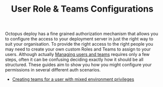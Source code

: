 ﻿---
title: User Role &amp; Teams Configurations
position: 4
---


Octopus deploy has a fine grained authorization mechanism that allows you to configure the access to your deployment server in just the right way to suit your organisation. To provide the right access to the right people you may need to create your own custom Roles and Teams to assign to your users. Although actually [Managing users and teams](/docs/home/administration/managing-users-and-teams.md) requires only a few steps, often it can be confusing deciding exactly how it should be all structured. These guides aim to show you how you might configure your permissions in several different auth scenarios.


- [Creating teams for a user with mixed environment privileges](/docs/home/guides/user-role-&-teams-configurations/creating-teams-for-a-user-with-mixed-environment-privileges.md)
